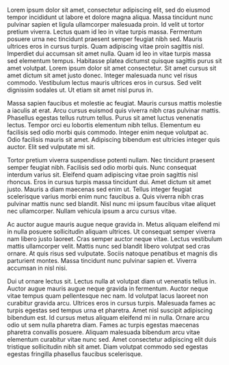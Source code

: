 Lorem ipsum dolor sit amet, consectetur adipiscing elit, sed do eiusmod tempor incididunt ut labore et dolore magna aliqua. Massa tincidunt nunc pulvinar sapien et ligula ullamcorper malesuada proin. Id velit ut tortor pretium viverra. Lectus quam id leo in vitae turpis massa. Fermentum posuere urna nec tincidunt praesent semper feugiat nibh sed. Mauris ultrices eros in cursus turpis. Quam adipiscing vitae proin sagittis nisl. Imperdiet dui accumsan sit amet nulla. Quam id leo in vitae turpis massa sed elementum tempus. Habitasse platea dictumst quisque sagittis purus sit amet volutpat. Lorem ipsum dolor sit amet consectetur. Sit amet cursus sit amet dictum sit amet justo donec. Integer malesuada nunc vel risus commodo. Vestibulum lectus mauris ultrices eros in cursus. Sed velit dignissim sodales ut. Ut etiam sit amet nisl purus in.

Massa sapien faucibus et molestie ac feugiat. Mauris cursus mattis molestie a iaculis at erat. Arcu cursus euismod quis viverra nibh cras pulvinar mattis. Phasellus egestas tellus rutrum tellus. Purus sit amet luctus venenatis lectus. Tempor orci eu lobortis elementum nibh tellus. Elementum eu facilisis sed odio morbi quis commodo. Integer enim neque volutpat ac. Odio facilisis mauris sit amet. Adipiscing bibendum est ultricies integer quis auctor. Elit sed vulputate mi sit.

Tortor pretium viverra suspendisse potenti nullam. Nec tincidunt praesent semper feugiat nibh. Facilisis sed odio morbi quis. Nunc consequat interdum varius sit. Eleifend quam adipiscing vitae proin sagittis nisl rhoncus. Eros in cursus turpis massa tincidunt dui. Amet dictum sit amet justo. Mauris a diam maecenas sed enim ut. Tellus integer feugiat scelerisque varius morbi enim nunc faucibus a. Quis viverra nibh cras pulvinar mattis nunc sed blandit. Nisl nunc mi ipsum faucibus vitae aliquet nec ullamcorper. Nullam vehicula ipsum a arcu cursus vitae.

Ac auctor augue mauris augue neque gravida in. Metus aliquam eleifend mi in nulla posuere sollicitudin aliquam ultrices. Ut consequat semper viverra nam libero justo laoreet. Cras semper auctor neque vitae. Lectus vestibulum mattis ullamcorper velit. Mattis nunc sed blandit libero volutpat sed cras ornare. At quis risus sed vulputate. Sociis natoque penatibus et magnis dis parturient montes. Massa tincidunt nunc pulvinar sapien et. Viverra accumsan in nisl nisi.

Dui ut ornare lectus sit. Lectus nulla at volutpat diam ut venenatis tellus in. Auctor augue mauris augue neque gravida in fermentum. Auctor neque vitae tempus quam pellentesque nec nam. Id volutpat lacus laoreet non curabitur gravida arcu. Ultrices eros in cursus turpis. Malesuada fames ac turpis egestas sed tempus urna et pharetra. Amet nisl suscipit adipiscing bibendum est. Id cursus metus aliquam eleifend mi in nulla. Ornare arcu odio ut sem nulla pharetra diam. Fames ac turpis egestas maecenas pharetra convallis posuere. Aliquam malesuada bibendum arcu vitae elementum curabitur vitae nunc sed. Amet consectetur adipiscing elit duis tristique sollicitudin nibh sit amet. Diam volutpat commodo sed egestas egestas fringilla phasellus faucibus scelerisque.
